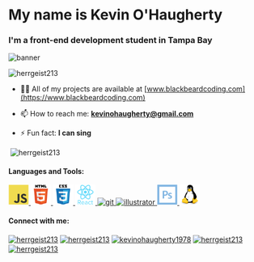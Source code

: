 <h1 align="left">My name is Kevin O'Haugherty</h1>
<h3 align="left">I'm a front-end development student in Tampa Bay</h3>
<img src="https://blackbeardcoding.com/images/GitHubBanner01.jpg" alt="banner">

<p align="left"> <img src="https://komarev.com/ghpvc/?username=herrgeist213&label=Profile%20views&color=0e75b6&style=flat" alt="herrgeist213" /> </p>

- 👨‍💻 All of my projects are available at [www.blackbeardcoding.com](https://www.blackbeardcoding.com)

- 📫 How to reach me: **kevinohaugherty@gmail.com**

- ⚡ Fun fact: **I can sing**

<p>&nbsp;<img align="center" src="https://github-readme-stats.vercel.app/api?username=herrgeist213&show_icons=true&locale=en" alt="herrgeist213" /></p>

<h4 align="left">Languages and Tools:</h4>
<p align="left"> <a href="https://developer.mozilla.org/en-US/docs/Web/JavaScript" target="_blank" rel="noreferrer"> <img src="https://raw.githubusercontent.com/devicons/devicon/master/icons/javascript/javascript-original.svg" alt="javascript" width="40" height="40"/> </a> <a href="https://www.w3.org/html/" target="_blank" rel="noreferrer"> <img src="https://raw.githubusercontent.com/devicons/devicon/master/icons/html5/html5-original-wordmark.svg" alt="html5" width="40" height="40"/> </a> <a href="https://www.w3schools.com/css/" target="_blank" rel="noreferrer"> <img src="https://raw.githubusercontent.com/devicons/devicon/master/icons/css3/css3-original-wordmark.svg" alt="css3" width="40" height="40"/> </a> <a href="https://reactjs.org/" target="_blank" rel="noreferrer"> <img src="https://raw.githubusercontent.com/devicons/devicon/master/icons/react/react-original-wordmark.svg" alt="react" width="40" height="40"/> </a> <a href="https://git-scm.com/" target="_blank" rel="noreferrer"> <img src="https://www.vectorlogo.zone/logos/git-scm/git-scm-icon.svg" alt="git" width="40" height="40"/> </a>  <a href="https://www.adobe.com/in/products/illustrator.html" target="_blank" rel="noreferrer"> <img src="https://www.vectorlogo.zone/logos/adobe_illustrator/adobe_illustrator-icon.svg" alt="illustrator" width="40" height="40"/> </a> <a href="https://www.photoshop.com/en" target="_blank" rel="noreferrer"> <img src="https://raw.githubusercontent.com/devicons/devicon/master/icons/photoshop/photoshop-line.svg" alt="photoshop" width="40" height="40"/> </a> <a href="https://www.linux.org/" target="_blank" rel="noreferrer"> <img src="https://raw.githubusercontent.com/devicons/devicon/master/icons/linux/linux-original.svg" alt="linux" width="40" height="40"/> </a>  </p>

<h4 align="left">Connect with me:</h4>
<p align="left">
<a href="https://codepen.io/herrgeist213" target="blank"><img align="center" src="https://raw.githubusercontent.com/rahuldkjain/github-profile-readme-generator/master/src/images/icons/Social/codepen.svg" alt="herrgeist213" height="30" width="40" /></a>
<a href="https://dev.to/herrgeist213" target="blank"><img align="center" src="https://raw.githubusercontent.com/rahuldkjain/github-profile-readme-generator/master/src/images/icons/Social/devto.svg" alt="herrgeist213" height="30" width="40" /></a>
<a href="https://linkedin.com/in/kevinohaugherty1978" target="blank"><img align="center" src="https://raw.githubusercontent.com/rahuldkjain/github-profile-readme-generator/master/src/images/icons/Social/linked-in-alt.svg" alt="kevinohaugherty1978" height="30" width="40" /></a>
<a href="https://stackoverflow.com/users/herrgeist213" target="blank"><img align="center" src="https://raw.githubusercontent.com/rahuldkjain/github-profile-readme-generator/master/src/images/icons/Social/stack-overflow.svg" alt="herrgeist213" height="30" width="40" /></a>
<a href="https://codesandbox.com/herrgeist213" target="blank"><img align="center" src="https://raw.githubusercontent.com/rahuldkjain/github-profile-readme-generator/master/src/images/icons/Social/codesandbox.svg" alt="herrgeist213" height="30" width="40" /></a>
</p>


